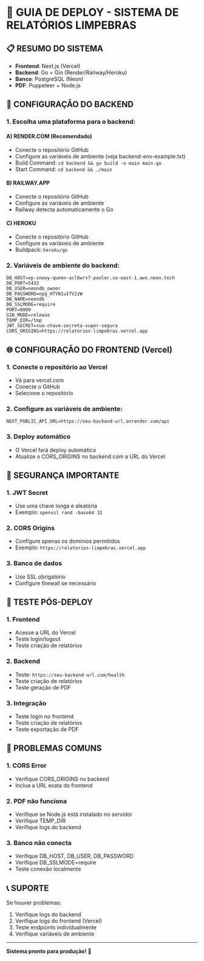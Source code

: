 # 🚀 GUIA DE DEPLOY - SISTEMA DE RELATÓRIOS LIMPEBRAS

## 📋 RESUMO DO SISTEMA

- **Frontend**: Next.js (Vercel)
- **Backend**: Go + Gin (Render/Railway/Heroku)
- **Banco**: PostgreSQL (Neon)
- **PDF**: Puppeteer + Node.js

## 🔧 CONFIGURAÇÃO DO BACKEND

### 1. Escolha uma plataforma para o backend:

#### A) RENDER.COM (Recomendado)
- Conecte o repositório GitHub
- Configure as variáveis de ambiente (veja backend-env-example.txt)
- Build Command: `cd backend && go build -o main main.go`
- Start Command: `cd backend && ./main`

#### B) RAILWAY.APP
- Conecte o repositório GitHub
- Configure as variáveis de ambiente
- Railway detecta automaticamente o Go

#### C) HEROKU
- Conecte o repositório GitHub
- Configure as variáveis de ambiente
- Buildpack: `heroku/go`

### 2. Variáveis de ambiente do backend:
```env
DB_HOST=ep-snowy-queen-acl6wrv7-pooler.sa-east-1.aws.neon.tech
DB_PORT=5432
DB_USER=neondb_owner
DB_PASSWORD=npg_HTYN1uIfV2zW
DB_NAME=neondb
DB_SSLMODE=require
PORT=8080
GIN_MODE=release
TEMP_DIR=/tmp
JWT_SECRET=sua-chave-secreta-super-segura
CORS_ORIGINS=https://relatorios-limpebras.vercel.app
```

## 🌐 CONFIGURAÇÃO DO FRONTEND (Vercel)

### 1. Conecte o repositório ao Vercel
- Vá para vercel.com
- Conecte o GitHub
- Selecione o repositório

### 2. Configure as variáveis de ambiente:
```env
NEXT_PUBLIC_API_URL=https://seu-backend-url.onrender.com/api
```

### 3. Deploy automático
- O Vercel fará deploy automático
- Atualize o CORS_ORIGINS no backend com a URL do Vercel

## 🔐 SEGURANÇA IMPORTANTE

### 1. JWT Secret
- Use uma chave longa e aleatória
- Exemplo: `openssl rand -base64 32`

### 2. CORS Origins
- Configure apenas os domínios permitidos
- Exemplo: `https://relatorios-limpebras.vercel.app`

### 3. Banco de dados
- Use SSL obrigatório
- Configure firewall se necessário

## 📱 TESTE PÓS-DEPLOY

### 1. Frontend
- Acesse a URL do Vercel
- Teste login/logout
- Teste criação de relatórios

### 2. Backend
- Teste: `https://seu-backend-url.com/health`
- Teste criação de relatórios
- Teste geração de PDF

### 3. Integração
- Teste login no frontend
- Teste criação de relatórios
- Teste exportação de PDF

## 🐛 PROBLEMAS COMUNS

### 1. CORS Error
- Verifique CORS_ORIGINS no backend
- Inclua a URL exata do frontend

### 2. PDF não funciona
- Verifique se Node.js está instalado no servidor
- Verifique TEMP_DIR
- Verifique logs do backend

### 3. Banco não conecta
- Verifique DB_HOST, DB_USER, DB_PASSWORD
- Verifique DB_SSLMODE=require
- Teste conexão localmente

## 📞 SUPORTE

Se houver problemas:
1. Verifique logs do backend
2. Verifique logs do frontend (Vercel)
3. Teste endpoints individualmente
4. Verifique variáveis de ambiente

---

**Sistema pronto para produção!** 🚀

